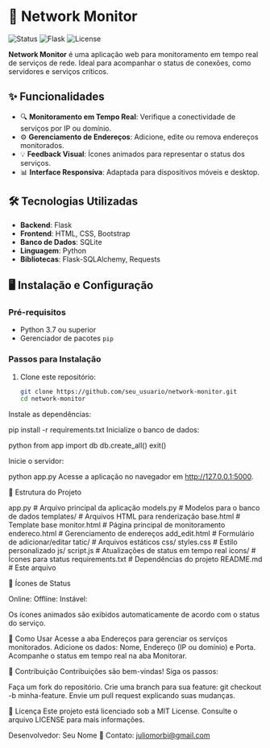 
# 🚀 Network Monitor

![Status](https://img.shields.io/badge/status-active-brightgreen)
![Flask](https://img.shields.io/badge/Flask-v2.0-blue)
![License](https://img.shields.io/badge/license-MIT-lightgrey)

**Network Monitor** é uma aplicação web para monitoramento em tempo real de serviços de rede. Ideal para acompanhar o status de conexões, como servidores e serviços críticos.

## ✨ Funcionalidades

- 🔍 **Monitoramento em Tempo Real**: Verifique a conectividade de serviços por IP ou domínio.
- ⚙️ **Gerenciamento de Endereços**: Adicione, edite ou remova endereços monitorados.
- 💡 **Feedback Visual**: Ícones animados para representar o status dos serviços.
- 📊 **Interface Responsiva**: Adaptada para dispositivos móveis e desktop.

## 🛠️ Tecnologias Utilizadas

- **Backend**: Flask
- **Frontend**: HTML, CSS, Bootstrap
- **Banco de Dados**: SQLite
- **Linguagem**: Python
- **Bibliotecas**: Flask-SQLAlchemy, Requests

## 🖥️ Instalação e Configuração

### Pré-requisitos

- Python 3.7 ou superior
- Gerenciador de pacotes `pip`

### Passos para Instalação

1. Clone este repositório:

   ```bash
   git clone https://github.com/seu_usuario/network-monitor.git
   cd network-monitor
Instale as dependências:

pip install -r requirements.txt
Inicialize o banco de dados:

python
from app import db
db.create_all()
exit()

Inicie o servidor:

python app.py
Acesse a aplicação no navegador em http://127.0.0.1:5000.

📂 Estrutura do Projeto

app.py               # Arquivo principal da aplicação
models.py            # Modelos para o banco de dados
templates/           # Arquivos HTML para renderização
base.html        # Template base
monitor.html     # Página principal de monitoramento
endereco.html    # Gerenciamento de endereços
add_edit.html    # Formulário de adicionar/editar
tatic/              # Arquivos estáticos
css/
styles.css   # Estilo personalizado
js/
script.js    # Atualizações de status em tempo real
icons/           # Ícones para status
requirements.txt     # Dependências do projeto
README.md            # Este arquivo

🎨 Ícones de Status

Online:
Offline:
Instável:

Os ícones animados são exibidos automaticamente de acordo com o status do serviço.

🔧 Como Usar
Acesse a aba Endereços para gerenciar os serviços monitorados.
Adicione os dados: Nome, Endereço (IP ou domínio) e Porta.
Acompanhe o status em tempo real na aba Monitorar.

🤝 Contribuição
Contribuições são bem-vindas! Siga os passos:

Faça um fork do repositório.
Crie uma branch para sua feature: git checkout -b minha-feature.
Envie um pull request explicando suas mudanças.

📄 Licença
Este projeto está licenciado sob a MIT License. Consulte o arquivo LICENSE para mais informações.

Desenvolvedor: Seu Nome
📧 Contato: juliomorbi@gmail.com

